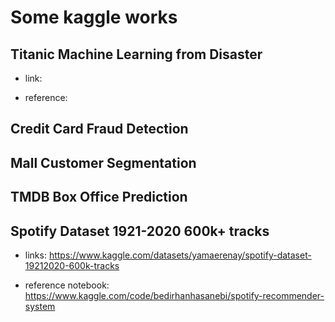 # Some kaggle works

## Titanic Machine Learning from Disaster

- link:

- reference: 

## Credit Card Fraud Detection

## Mall Customer Segmentation

## TMDB Box Office Prediction

## Spotify Dataset 1921-2020 600k+ tracks

- links: https://www.kaggle.com/datasets/yamaerenay/spotify-dataset-19212020-600k-tracks

- reference notebook: https://www.kaggle.com/code/bedirhanhasanebi/spotify-recommender-system